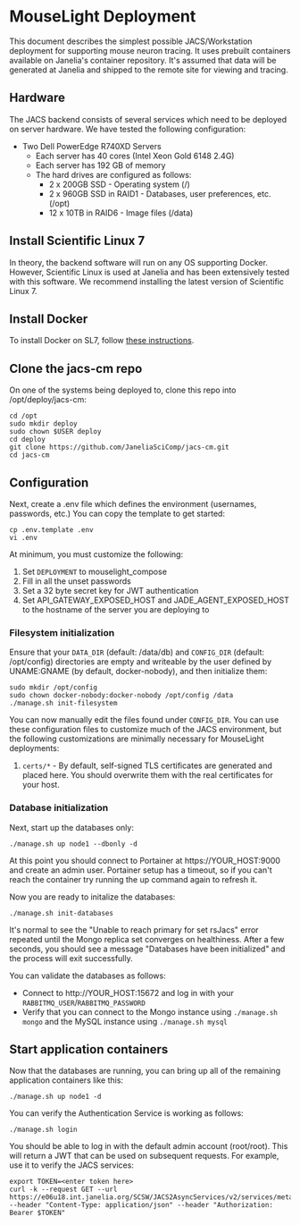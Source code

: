 # MouseLight Deployment

This document describes the simplest possible JACS/Workstation deployment for supporting mouse neuron tracing. It uses prebuilt containers available on Janelia's container repository. It's assumed that data will be generated at Janelia and shipped to the remote site for viewing and tracing. 


## Hardware

The JACS backend consists of several services which need to be deployed on server hardware. We have tested the following configuration:

* Two Dell PowerEdge R740XD Servers
    * Each server has 40 cores (Intel Xeon Gold 6148 2.4G)
    * Each server has 192 GB of memory
    * The hard drives are configured as follows:
        * 2 x 200GB SSD - Operating system (/)
        * 2 x 960GB SSD in RAID1 - Databases, user preferences, etc. (/opt)
        * 12 x 10TB in RAID6 - Image files (/data)


## Install Scientific Linux 7

In theory, the backend software will run on any OS supporting Docker. However, Scientific Linux is used at Janelia and has been extensively tested with this software. We recommend installing the latest version of Scientific Linux 7.


## Install Docker

To install Docker on SL7, follow [these instructions](InstallingDockerSL7.md).


## Clone the jacs-cm repo

On one of the systems being deployed to, clone this repo into /opt/deploy/jacs-cm:
```
cd /opt
sudo mkdir deploy
sudo chown $USER deploy
cd deploy
git clone https://github.com/JaneliaSciComp/jacs-cm.git
cd jacs-cm
```


## Configuration

Next, create a .env file which defines the environment (usernames, passwords, etc.) You can copy the template to get started:
```
cp .env.template .env
vi .env
```

At minimum, you must customize the following:
1. Set `DEPLOYMENT` to mouselight_compose
2. Fill in all the unset passwords
3. Set a 32 byte secret key for JWT authentication
4. Set API_GATEWAY_EXPOSED_HOST and JADE_AGENT_EXPOSED_HOST to the hostname of the server you are deploying to


### Filesystem initialization

Ensure that your `DATA_DIR` (default: /data/db) and `CONFIG_DIR` (default: /opt/config) directories are empty and writeable by the user defined by UNAME:GNAME (by default, docker-nobody), and then initialize them:

```
sudo mkdir /opt/config
sudo chown docker-nobody:docker-nobody /opt/config /data
./manage.sh init-filesystem
```

You can now manually edit the files found under `CONFIG_DIR`. You can use these configuration files to customize much of the JACS environment, but the following customizations are minimally necessary for MouseLight deployments:

1. `certs/*` - By default, self-signed TLS certificates are generated and placed here. You should overwrite them with the real certificates for your host.


### Database initialization

Next, start up the databases only:
```
./manage.sh up node1 --dbonly -d
```
At this point you should connect to Portainer at https://YOUR_HOST:9000 and create an admin user. Portainer setup has a timeout, so if you can't reach the container try running the up command again to refresh it.

Now you are ready to initalize the databases:

```
./manage.sh init-databases
```
It's normal to see the "Unable to reach primary for set rsJacs" error repeated until the Mongo replica set converges on healthiness. After a few seconds, you should see a message "Databases have been initialized" and the process will exit successfully.

You can validate the databases as follows:
* Connect to http://YOUR_HOST:15672 and log in with your `RABBITMQ_USER`/`RABBITMQ_PASSWORD`
* Verify that you can connect to the Mongo instance using `./manage.sh mongo` and the MySQL instance using `./manage.sh mysql`


## Start application containers

Now that the databases are running, you can bring up all of the remaining application containers like this:

```
./manage.sh up node1 -d
```

You can verify the Authentication Service is working as follows:

```
./manage.sh login
```

You should be able to log in with the default admin account (root/root). This will return a JWT that can be used on subsequent requests. For example, use it to verify the JACS services:

```
export TOKEN=<enter token here>
curl -k --request GET --url https://e06u18.int.janelia.org/SCSW/JACS2AsyncServices/v2/services/metadata --header "Content-Type: application/json" --header "Authorization: Bearer $TOKEN"
```

